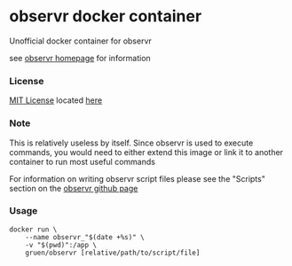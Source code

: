 # observr docker container

Unofficial docker container for observr

see [observr homepage](https://github.com/kevinburke/observr) for information

### License

[MIT License](https://opensource.org/licenses/MIT) located [here](/LICENSE.md)

### Note

This is relatively useless by itself. Since observr is used to execute commands, you would need to either extend this image or link it to another container to run most useful commands

For information on writing observr script files please see the "Scripts" section on the [observr github page](https://github.com/kevinburke/observr/blob/master/README.md)

### Usage

```shell
docker run \
    --name observr_"$(date +%s)" \
    -v "$(pwd)":/app \
    gruen/observr [relative/path/to/script/file]
```
